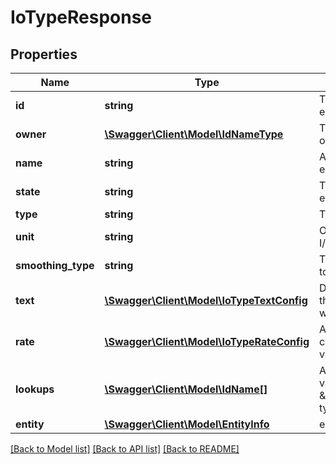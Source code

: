 # IoTypeResponse

## Properties
Name | Type | Description | Notes
------------ | ------------- | ------------- | -------------
**id** | **string** | The unique UUID of this entity | 
**owner** | [**\Swagger\Client\Model\IdNameType**](IdNameType.md) | The company entity that owns this entity | 
**name** | **string** | A unique name for this entity | [optional] 
**state** | **string** | The current state of this entity | [optional] 
**type** | **string** | The type of the IO type | [optional] 
**unit** | **string** | Optional units that this I/O type is measured in | [optional] 
**smoothing_type** | **string** | The type of smoothing to apply to this input | [optional] 
**text** | [**\Swagger\Client\Model\IoTypeTextConfig**](IoTypeTextConfig.md) | Digital types can have their value substituted with the following text | [optional] 
**rate** | [**\Swagger\Client\Model\IoTypeRateConfig**](IoTypeRateConfig.md) | An optional rate conversion to do on this value | [optional] 
**lookups** | [**\Swagger\Client\Model\IdName[]**](IdName.md) | A dictionary of lookup values. Only relevant for \&quot;value_input\&quot; types. | [optional] 
**entity** | [**\Swagger\Client\Model\EntityInfo**](EntityInfo.md) | entity specific metadata | 

[[Back to Model list]](../README.md#documentation-for-models) [[Back to API list]](../README.md#documentation-for-api-endpoints) [[Back to README]](../README.md)


